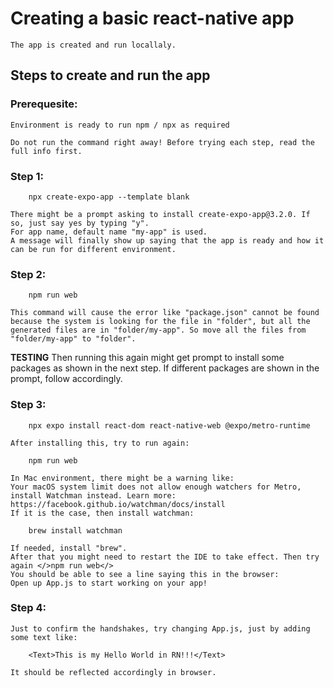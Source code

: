 # Creating a basic react-native app
    The app is created and run locallaly.

## Steps to create and run the app
### Prerequesite:
    Environment is ready to run npm / npx as required

    Do not run the command right away! Before trying each step, read the full info first. 
### Step 1:
```
    npx create-expo-app --template blank
```
    There might be a prompt asking to install create-expo-app@3.2.0. If so, just say yes by typing "y".
    For app name, default name "my-app" is used.
    A message will finally show up saying that the app is ready and how it can be run for different environment.
### Step 2:
```
    npm run web
```
    This command will cause the error like "package.json" cannot be found because the system is looking for the file in "folder", but all the generated files are in "folder/my-app". So move all the files from "folder/my-app" to "folder".
**TESTING**
    Then running this again might get prompt to install some packages as shown in the next step. If different packages are shown in the prompt, follow accordingly.
### Step 3: 
```
    npx expo install react-dom react-native-web @expo/metro-runtime
```
    After installing this, try to run again:
```
    npm run web
```
    In Mac environment, there might be a warning like:
    Your macOS system limit does not allow enough watchers for Metro, install Watchman instead. Learn more: https://facebook.github.io/watchman/docs/install
    If it is the case, then install watchman: 
```
    brew install watchman
```
    If needed, install "brew".
    After that you might need to restart the IDE to take effect. Then try again </>npm run web</>
    You should be able to see a line saying this in the browser:
    Open up App.js to start working on your app!
### Step 4:
    Just to confirm the handshakes, try changing App.js, just by adding some text like:
```
    <Text>This is my Hello World in RN!!!</Text>
```
    It should be reflected accordingly in browser.